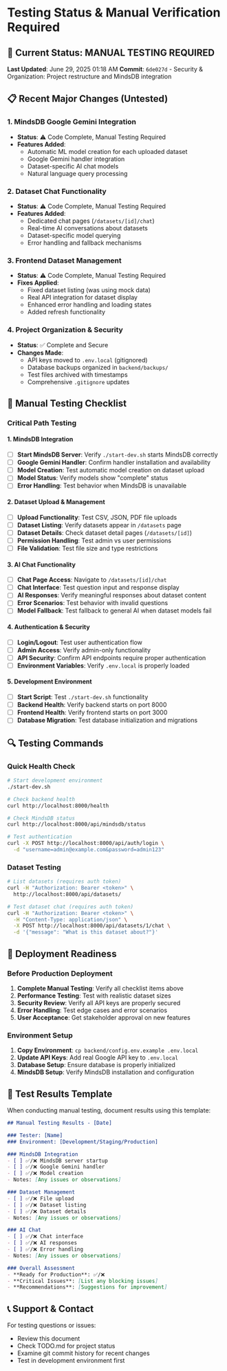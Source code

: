 # Testing Status & Manual Verification Required

## 🚨 Current Status: MANUAL TESTING REQUIRED

**Last Updated**: June 29, 2025 01:18 AM
**Commit**: `6de027d` - Security & Organization: Project restructure and MindsDB integration

## 📋 Recent Major Changes (Untested)

### 1. MindsDB Google Gemini Integration
- **Status**: ⚠️ Code Complete, Manual Testing Required
- **Features Added**:
  - Automatic ML model creation for each uploaded dataset
  - Google Gemini handler integration
  - Dataset-specific AI chat models
  - Natural language query processing

### 2. Dataset Chat Functionality  
- **Status**: ⚠️ Code Complete, Manual Testing Required
- **Features Added**:
  - Dedicated chat pages (`/datasets/[id]/chat`)
  - Real-time AI conversations about datasets
  - Dataset-specific model querying
  - Error handling and fallback mechanisms

### 3. Frontend Dataset Management
- **Status**: ⚠️ Code Complete, Manual Testing Required
- **Fixes Applied**:
  - Fixed dataset listing (was using mock data)
  - Real API integration for dataset display
  - Enhanced error handling and loading states
  - Added refresh functionality

### 4. Project Organization & Security
- **Status**: ✅ Complete and Secure
- **Changes Made**:
  - API keys moved to `.env.local` (gitignored)
  - Database backups organized in `backend/backups/`
  - Test files archived with timestamps
  - Comprehensive `.gitignore` updates

## 🧪 Manual Testing Checklist

### Critical Path Testing

#### 1. MindsDB Integration
- [ ] **Start MindsDB Server**: Verify `./start-dev.sh` starts MindsDB correctly
- [ ] **Google Gemini Handler**: Confirm handler installation and availability
- [ ] **Model Creation**: Test automatic model creation on dataset upload
- [ ] **Model Status**: Verify models show "complete" status
- [ ] **Error Handling**: Test behavior when MindsDB is unavailable

#### 2. Dataset Upload & Management
- [ ] **Upload Functionality**: Test CSV, JSON, PDF file uploads
- [ ] **Dataset Listing**: Verify datasets appear in `/datasets` page
- [ ] **Dataset Details**: Check dataset detail pages (`/datasets/[id]`)
- [ ] **Permission Handling**: Test admin vs user permissions
- [ ] **File Validation**: Test file size and type restrictions

#### 3. AI Chat Functionality
- [ ] **Chat Page Access**: Navigate to `/datasets/[id]/chat`
- [ ] **Chat Interface**: Test question input and response display
- [ ] **AI Responses**: Verify meaningful responses about dataset content
- [ ] **Error Scenarios**: Test behavior with invalid questions
- [ ] **Model Fallback**: Test fallback to general AI when dataset models fail

#### 4. Authentication & Security
- [ ] **Login/Logout**: Test user authentication flow
- [ ] **Admin Access**: Verify admin-only functionality
- [ ] **API Security**: Confirm API endpoints require proper authentication
- [ ] **Environment Variables**: Verify `.env.local` is properly loaded

#### 5. Development Environment
- [ ] **Start Script**: Test `./start-dev.sh` functionality
- [ ] **Backend Health**: Verify backend starts on port 8000
- [ ] **Frontend Health**: Verify frontend starts on port 3000
- [ ] **Database Migration**: Test database initialization and migrations

## 🔍 Testing Commands

### Quick Health Check
```bash
# Start development environment
./start-dev.sh

# Check backend health
curl http://localhost:8000/health

# Check MindsDB status
curl http://localhost:8000/api/mindsdb/status

# Test authentication
curl -X POST http://localhost:8000/api/auth/login \
  -d "username=admin@example.com&password=admin123"
```

### Dataset Testing
```bash
# List datasets (requires auth token)
curl -H "Authorization: Bearer <token>" \
  http://localhost:8000/api/datasets/

# Test dataset chat (requires auth token)
curl -H "Authorization: Bearer <token>" \
  -H "Content-Type: application/json" \
  -X POST http://localhost:8000/api/datasets/1/chat \
  -d '{"message": "What is this dataset about?"}'
```

## 🚀 Deployment Readiness

### Before Production Deployment
1. **Complete Manual Testing**: Verify all checklist items above
2. **Performance Testing**: Test with realistic dataset sizes
3. **Security Review**: Verify all API keys are properly secured
4. **Error Handling**: Test edge cases and error scenarios
5. **User Acceptance**: Get stakeholder approval on new features

### Environment Setup
1. **Copy Environment**: `cp backend/config.env.example .env.local`
2. **Update API Keys**: Add real Google API key to `.env.local`
3. **Database Setup**: Ensure database is properly initialized
4. **MindsDB Setup**: Verify MindsDB installation and configuration

## 📝 Test Results Template

When conducting manual testing, document results using this template:

```markdown
## Manual Testing Results - [Date]

### Tester: [Name]
### Environment: [Development/Staging/Production]

### MindsDB Integration
- [ ] ✅/❌ MindsDB server startup
- [ ] ✅/❌ Google Gemini handler
- [ ] ✅/❌ Model creation
- Notes: [Any issues or observations]

### Dataset Management
- [ ] ✅/❌ File upload
- [ ] ✅/❌ Dataset listing
- [ ] ✅/❌ Dataset details
- Notes: [Any issues or observations]

### AI Chat
- [ ] ✅/❌ Chat interface
- [ ] ✅/❌ AI responses
- [ ] ✅/❌ Error handling
- Notes: [Any issues or observations]

### Overall Assessment
- **Ready for Production**: ✅/❌
- **Critical Issues**: [List any blocking issues]
- **Recommendations**: [Suggestions for improvement]
```

## 📞 Support & Contact

For testing questions or issues:
- Review this document
- Check TODO.md for project status
- Examine git commit history for recent changes
- Test in development environment first 